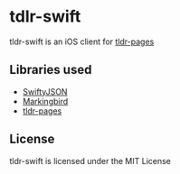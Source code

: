 # tdlr-swift

tldr-swift is an iOS client for [tldr-pages](https://github.com/tldr-pages/tldr)

## Libraries used
* [SwiftyJSON](https://github.com/SwiftyJSON/SwiftyJSON)
* [Markingbird](https://github.com/kristopherjohnson/Markingbird)
* [tldr-pages](https://github.com/tldr-pages/tldr)

## License

tldr-swift is licensed under the MIT License